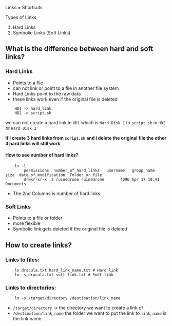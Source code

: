 
Links = Shortcuts

Types of Links
1. Hard Links
2.  Symbolic Links (Soft Links)

## What is the difference between hard and soft links?
### Hard Links
- Points to a file
- can not link or point to a file in another file system 
- Hard Links point to the raw data
- these links work even if the original file is deleted
```
	HD1 -> hard_link
	HD2 -> script.sh
```
we can not create a hard link in `HD1` which is `Hard Disk 1` to `script.sh` in `HD2` or `Hard Disk 2` 

**If i create 3 hard links from `script.sh` and i delete the original file 
the other 3 hard links will still work**

#### How to see number of hard links?

```
	ls -l
		permissions  number_of_hard_links   username   group_name   size  date_of_modification  Folder_or_file
		drwxr-xr-x  2 ruinedrome ruinedrome       4096 Apr 17 19:41 Documents
```

- The 2nd Columns is number of hard links.
### Soft Links
- Points to a file or folder
- more flexible
- Symbolic link gets deleted if the original file is deleted

## How to create links?

### Links to files:
```
	ln dracula.txt hard_link_name.txt # Hard link
	ln -s dracula.txt soft_link.txt # Sodt link
```

### Links to directories:
```
	ln -s /target/directory /destination/link_name
```

- `/target/directory` -> the directory we want to create a link of
- `/destination/link_name` 
	 the folder we want to put the link to
	 `link_name` is the link name


